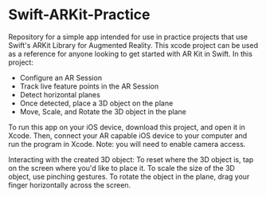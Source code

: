 # Swift-ARKit-Practice
Repository for a simple app intended for use in practice projects that use Swift's ARKit Library for Augmented Reality.
This xcode project can be used as a reference for anyone looking to get started with AR Kit in Swift. In this project:

 - Configure an AR Session
 - Track live feature points in the AR Session
 - Detect horizontal planes
 - Once detected, place a 3D object on the plane
 - Move, Scale, and Rotate the 3D object in the plane
 
To run this app on your iOS device, download this project, and open it in Xcode. Then, connect your AR capable iOS device to  your computer and run the program in Xcode. Note: you will need to enable camera access.

Interacting with the created 3D object:
 To reset where the 3D object is, tap on the screen where you'd like to place it.
 To scale the size of the 3D object, use pinching gestures.
 To rotate the object in the plane, drag your finger horizontally across the screen.
